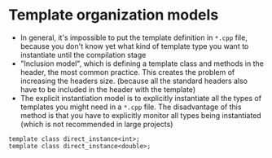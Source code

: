 # Template organization models


*  In general, it's impossible to put the template definition in `*.cpp` file, because you don't know yet what kind of template type you want to instantiate until the compilation stage
* "Inclusion model", which is defining a template class and methods in the header, the most common practice. This creates the problem of increasing the headers size. (because all the standard headers also have to be included in the header with the template)
* The explicit instantiation model is to explicitly instantiate all the types of templates you might need in a `*.cpp` file. The disadvantage of this method is that you have to explicitly monitor all types being instantiated (which is not recommended in large projects)
```
template class direct_instance<int>;
template class direct_instance<double>;
```
